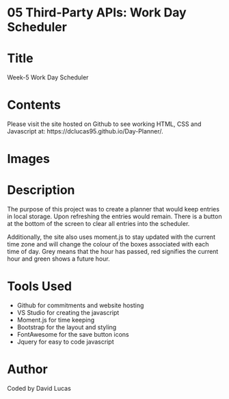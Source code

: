 # 05 Third-Party APIs: Work Day Scheduler
# Title
<p>Week-5 Work Day Scheduler</p>

# Contents
<p>Please visit the site hosted on Github to see working HTML, CSS and Javascript at:
https://dclucas95.github.io/Day-Planner/.</p>


# Images





# Description
<p>The purpose of this project was to create a planner that would keep entries in local storage. Upon refreshing the entries would remain. There is a button at the bottom of the screen to clear all entries into the scheduler. 
</p>

<p>Additionally, the site also uses moment.js to stay updated with the current time zone and will change the colour of the boxes associated with each time of day. Grey means that the hour has passed, red signifies the current hour and green shows a future hour.
</p>


# Tools Used
<ul>
<li>Github for commitments and website hosting </li>
<li>VS Studio for creating the javascript </li>
<li>Moment.js for time keeping </li>
<li>Bootstrap for the layout and styling </li>
<li>FontAwesome for the save button icons </li>
<li>Jquery for easy to code javascript </li>
</ul>

# Author
<p>Coded by David Lucas</p>